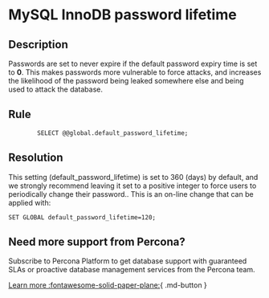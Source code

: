 # MySQL InnoDB password lifetime

## Description
Passwords are set to never expire if the default password expiry time is set to **0**.
This makes passwords more vulnerable to force attacks, and increases the likelihood of the password being leaked somewhere else and being used to attack the database.



## Rule
```
        SELECT @@global.default_password_lifetime;
```

## Resolution
This setting (default_password_lifetime) is set to 360 (days) by default, and we strongly recommend leaving it set to a positive integer to force users to periodically change their password..  This is an on-line change that can be applied with:

`SET GLOBAL default_password_lifetime=120;`


## Need more support from Percona?
Subscribe to Percona Platform to get database support with guaranteed SLAs or proactive database management services from the Percona team.

[Learn more :fontawesome-solid-paper-plane:](https://per.co.na/subscribe){ .md-button }
